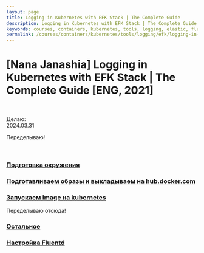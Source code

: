 ```yaml
---
layout: page
title: Logging in Kubernetes with EFK Stack | The Complete Guide
description: Logging in Kubernetes with EFK Stack | The Complete Guide
keywords: courses, containers, kubernetes, tools, logging, elastic, fluentd, kibana
permalink: /courses/containers/kubernetes/tools/logging/efk/logging-in-kubernetes-with-efk-stack/
---
```


# [Nana Janashia] Logging in Kubernetes with EFK Stack | The Complete Guide [ENG, 2021]

<br/>

Делаю:  
2024.03.31

Переделываю!

<!-- <br/>

**Еще какие-то полезные ссылки**
https://gitlab.com/nanuchi/efk-course-commands/-/blob/master/links.md

<br/>

**Set up elastic stack in kubernetes cluster**
https://gitlab.com/nanuchi/efk-course-commands/-/blob/master/commands.md -->

<br/>

### [Подготовка окружения](/courses/containers/kubernetes/tools/logging/efk/logging-in-kubernetes-with-efk-stack/env/)

### [Подготавливаем образы и выкладываем на hub.docker.com](/courses/containers/kubernetes/tools/logging/efk/logging-in-kubernetes-with-efk-stack/build-and-push-docker-images/)

### [Запускаем image на kubernetes](/courses/containers/kubernetes/tools/logging/efk/logging-in-kubernetes-with-efk-stack/run-docker-images/)

Переделываю отсюда!

### [Остальное](/courses/containers/kubernetes/tools/logging/efk/logging-in-kubernetes-with-efk-stack/other/)

### [Настройка Fluentd](/courses/containers/kubernetes/tools/logging/efk/logging-in-kubernetes-with-efk-stack/fluentd/)
